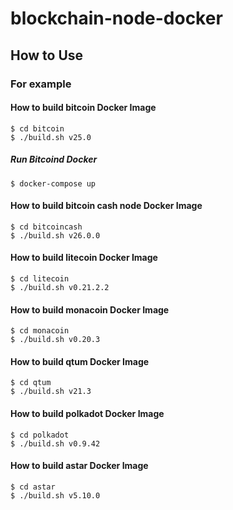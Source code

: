 # blockchain-node-docker

## How to Use

### For example

#### How to build bitcoin Docker Image

```
$ cd bitcoin
$ ./build.sh v25.0
```

##### Run Bitcoind Docker

```
$ docker-compose up
```

#### How to build bitcoin cash node Docker Image

```
$ cd bitcoincash
$ ./build.sh v26.0.0
```

#### How to build litecoin Docker Image

```
$ cd litecoin
$ ./build.sh v0.21.2.2
```

#### How to build monacoin Docker Image

```
$ cd monacoin
$ ./build.sh v0.20.3
```
#### How to build qtum Docker Image

```
$ cd qtum
$ ./build.sh v21.3
```

#### How to build polkadot Docker Image

```
$ cd polkadot
$ ./build.sh v0.9.42
```

#### How to build astar Docker Image

```
$ cd astar
$ ./build.sh v5.10.0
```
